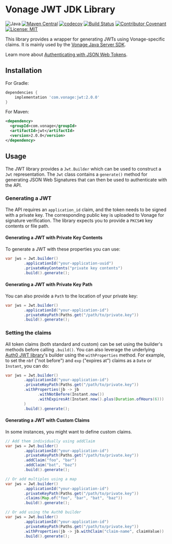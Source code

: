 # Vonage JWT JDK Library

![Java](https://img.shields.io/badge/java-8%2B-red)
[![Maven Central](https://img.shields.io/maven-central/v/com.vonage/jwt.svg?label=Maven%20Central)](https://central.sonatype.com/artifact/com.vonage/jwt)
[![codecov](https://codecov.io/gh/Vonage/vonage-jwt-jdk/graph/badge.svg)](https://codecov.io/gh/Vonage/vonage-jwt-jdk)
[![Build Status](https://github.com/Vonage/vonage-jwt-jdk/actions/workflows/build.yml/badge.svg)](https://github.com/Vonage/vonage-jwt-jdk/actions/workflows/build.yml)
[![Contributor Covenant](https://img.shields.io/badge/Contributor%20Covenant-v2.0%20adopted-ff69b4.svg)](CODE_OF_CONDUCT.md)
[![License: MIT](https://img.shields.io/badge/License-MIT-yellow.svg)](LICENSE)

This library provides a wrapper for generating JWTs using Vonage-specific claims.
It is mainly used by the [Vonage Java Server SDK](https://github.com/Vonage/vonage-java-sdk).

Learn more about [Authenticating with JSON Web Tokens](https://developer.vonage.com/concepts/guides/authentication#json-web-tokens-jwt).

## Installation

For Gradle:

```groovy
dependencies {
    implementation 'com.vonage:jwt:2.0.0'
}
```

For Maven:

```xml
<dependency>
  <groupId>com.vonage</groupId>
  <artifactId>jwt</artifactId>
  <version>2.0.0</version>
</dependency>
```

## Usage

The JWT library provides a `Jwt.Builder` which can be used to construct a `Jwt` representation.
The `Jwt` class contains a `generate()` method for generating JSON Web Signatures that can then
be used to authenticate with the API.

### Generating a JWT

The API requires an `application_id` claim, and the token needs to be signed with a private key.
The corresponding public key is uploaded to Vonage for signature verification.
The library expects you to provide a `PKCS#8` key contents or file path.

#### Generating a JWT with Private Key Contents

To generate a JWT with these properties you can use:

```java
var jws = Jwt.builder()
        .applicationId("your-application-uuid")
        .privateKeyContents("private key contents")
        .build().generate();
```

#### Generating a JWT with Private Key Path

You can also provide a `Path` to the location of your private key:

```java
var jws = Jwt.builder()
        .applicationId("your-application-id")
        .privateKeyPath(Paths.get("/path/to/private.key"))
        .build().generate();
```

### Setting the claims
All token claims (both standard and custom) can be set
using the builder's methods before calling `.build()`. You can also leverage the underlying
[Auth0 JWT library](https://github.com/auth0/java-jwt)'s builder using the `withProperties`
method. For example, to set the `nbf` ("not before") and `exp` ("expires at") claims as a
`Date` or `Instant`, you can do:

```java
var jws = Jwt.builder()
        .applicationId("your-application-id")
        .privateKeyPath(Paths.get("/path/to/private.key"))
        .withProperties(jb -> jb
              .withNotBefore(Instant.now())
              .withExpiresAt(Instant.now().plus(Duration.ofHours(6)))
        )
        .build().generate();
```

#### Generating a JWT with Custom Claims

In some instances, you might want to define custom claims.

```java
// Add them individually using addClaim
var jws = Jwt.builder()
        .applicationId("your-application-id")
        .privateKeyPath(Paths.get("/path/to/private.key"))
        .addClaim("foo", "bar")
        .addClaim("bat", "baz")
        .build().generate();

// Or add multiples using a map
var jws = Jwt.builder()
        .applicationId("your-application-id")
        .privateKeyPath(Paths.get("/path/to/private.key"))
        .claims(Map.of("foo", "bar", "bat", "baz"))
        .build().generate();

// Or add using the Auth0 builder
var jws = Jwt.builder()
		.applicationId("your-application-id")
		.privateKeyPath(Paths.get("/path/to/private.key"))
		.withProperties(jb -> jb.withClaim("claim-name", claimValue))
		.build().generate();
```
